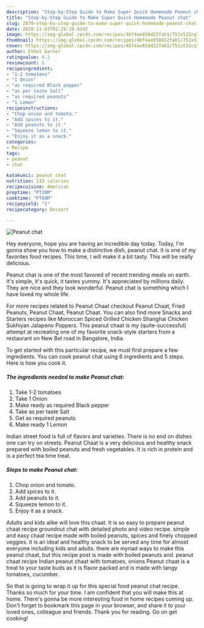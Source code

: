 ```yaml
---
description: "Step-by-Step Guide to Make Super Quick Homemade Peanut chat"
title: "Step-by-Step Guide to Make Super Quick Homemade Peanut chat"
slug: 2879-step-by-step-guide-to-make-super-quick-homemade-peanut-chat
date: 2020-11-03T02:29:20.619Z
image: https://img-global.cpcdn.com/recipes/4bf4ae650d22fab1/751x532cq70/peanut-chat-recipe-main-photo.jpg
thumbnail: https://img-global.cpcdn.com/recipes/4bf4ae650d22fab1/751x532cq70/peanut-chat-recipe-main-photo.jpg
cover: https://img-global.cpcdn.com/recipes/4bf4ae650d22fab1/751x532cq70/peanut-chat-recipe-main-photo.jpg
author: Ethel Garner
ratingvalue: 4.2
reviewcount: 5
recipeingredient:
- "1-2 tomatoes"
- "1 Onion"
- "as required Black pepper"
- "as per taste Salt"
- "as required peanuts"
- "1 Lemon"
recipeinstructions:
- "Chop onion and tomato."
- "Add spices to it."
- "Add peanuts to it."
- "Squeeze lemon to it."
- "Enjoy it as a snack."
categories:
- Recipe
tags:
- peanut
- chat

katakunci: peanut chat 
nutrition: 133 calories
recipecuisine: American
preptime: "PT39M"
cooktime: "PT60M"
recipeyield: "1"
recipecategory: Dessert

---
```



![Peanut chat](https://img-global.cpcdn.com/recipes/4bf4ae650d22fab1/751x532cq70/peanut-chat-recipe-main-photo.jpg)

Hey everyone, hope you are having an incredible day today. Today, I'm gonna show you how to make a distinctive dish, peanut chat. It is one of my favorites food recipes. This time, I will make it a bit tasty. This will be really delicious.

Peanut chat is one of the most favored of recent trending meals on earth. It's simple, it's quick, it tastes yummy. It's appreciated by millions daily. They are nice and they look wonderful. Peanut chat is something which I have loved my whole life.

For more recipes related to Peanut Chaat checkout Peanut Chaat, Fried Peanuts, Peanut Chaat, Peanut Chaat. You can also find more Snacks and Starters recipes like Moroccan Spiced Grilled Chicken Shanghai Chicken Sukhiyan Jalapeno Poppers. This peanut chaat is my (quite-successful) attempt at recreating one of my favorite snack-style starters from a restaurant on New Bel road in Bangalore, India.


To get started with this particular recipe, we must first prepare a few ingredients. You can cook peanut chat using 6 ingredients and 5 steps. Here is how you cook it.

<!--inarticleads1-->

##### The ingredients needed to make Peanut chat:

1. Take 1-2 tomatoes
1. Take 1 Onion
1. Make ready as required Black pepper
1. Take as per taste Salt
1. Get as required peanuts
1. Make ready 1 Lemon


Indian street food is full of flavors and varieties. There is no end on dishes one can try on streets. Peanut Chaat is a very delicious and healthy snack prepared with boiled peanuts and fresh vegetables. It is rich in protein and is a perfect tea time treat. 

<!--inarticleads2-->

##### Steps to make Peanut chat:

1. Chop onion and tomato.
1. Add spices to it.
1. Add peanuts to it.
1. Squeeze lemon to it.
1. Enjoy it as a snack.


Adults and kids alike will love this chaat. It is so easy to prepare peanut chaat recipe groundnut chat with detailed photo and video recipe. simple and easy chaat recipe made with boiled peanuts, spices and finely chopped veggies. it is an ideal and healthy snack to be served any time for almost everyone including kids and adults. there are myriad ways to make this peanut chaat, but this recipe post is made with boiled peanuts and. peanut chaat recipe Indian peanut chaat with tomatoes, onions Peanut chaat is a treat to your taste buds as it is flavor packed and is made with tangy tomatoes, cucumber. 

So that is going to wrap it up for this special food peanut chat recipe. Thanks so much for your time. I am confident that you will make this at home. There's gonna be more interesting food in home recipes coming up. Don't forget to bookmark this page in your browser, and share it to your loved ones, colleague and friends. Thank you for reading. Go on get cooking!
